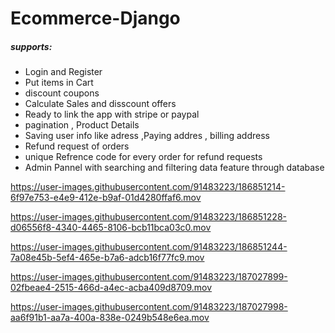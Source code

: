 # Ecommerce-Django
##### supports:
* Login and Register 
* Put items in Cart 
* discount coupons
* Calculate Sales and disscount offers 
* Ready to link the app with stripe or paypal 
* pagination , Product Details
* Saving user info like adress ,Paying addres , billing address 
* Refund request of orders 
* unique Refrence code for every order for refund requests
* Admin Pannel with searching and filtering data feature through database

https://user-images.githubusercontent.com/91483223/186851214-6f97e753-e4e9-412e-b9af-01d4280ffaf6.mov



https://user-images.githubusercontent.com/91483223/186851228-d06556f8-4340-4465-8106-bcb11bca03c0.mov



https://user-images.githubusercontent.com/91483223/186851244-7a08e45b-5ef4-465e-b7a6-adcb16f77fc9.mov



https://user-images.githubusercontent.com/91483223/187027899-02fbeae4-2515-466d-a4ec-acba409d8709.mov



https://user-images.githubusercontent.com/91483223/187027998-aa6f91b1-aa7a-400a-838e-0249b548e6ea.mov

